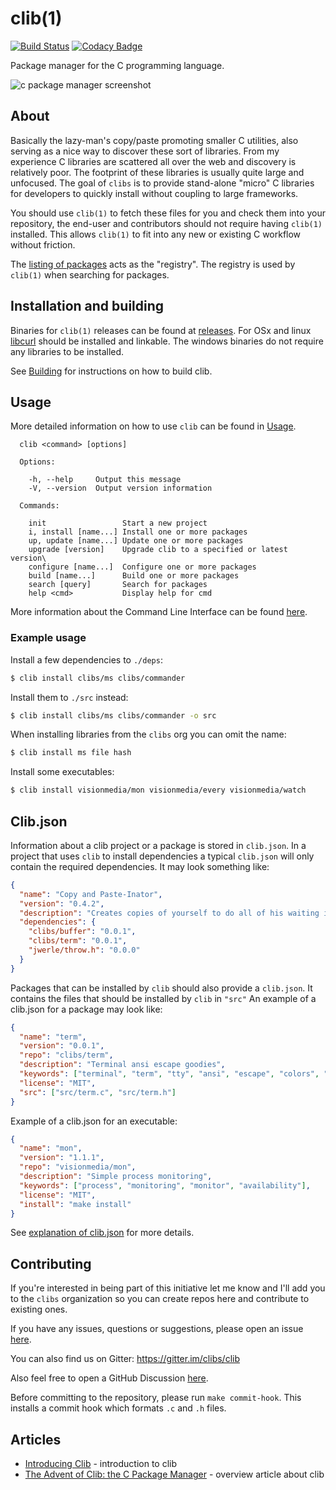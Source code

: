 # clib(1)

  [![Build Status](https://travis-ci.org/clibs/clib.svg?branch=master)](https://travis-ci.org/clibs/clib)
  [![Codacy Badge](https://app.codacy.com/project/badge/Grade/a196ec36c31349e18b6e4036eab1d02c)](https://www.codacy.com/gh/clibs/clib?utm_source=github.com&amp;utm_medium=referral&amp;utm_content=clibs/clib&amp;utm_campaign=Badge_Grade)

  Package manager for the C programming language.

  ![c package manager screenshot](https://i.cloudup.com/GwqOU2hh9Y.png)

## About

Basically the lazy-man's copy/paste promoting smaller C utilities, also
serving as a nice way to discover these sort of libraries. From my experience
C libraries are scattered all over the web and discovery is relatively poor. The footprint of these libraries is usually quite large and unfocused. The goal of `clibs` is to provide
stand-alone "micro" C libraries for developers to quickly install without coupling
to large frameworks.

You should use `clib(1)` to fetch these files for you and check them into your repository, the end-user and contributors should not require having `clib(1)` installed. This allows `clib(1)` to fit into any new or existing C workflow without friction.

The [listing of packages](https://github.com/clibs/clib/wiki/Packages) acts as the "registry". The registry is used by `clib(1)` when searching for packages.

## Installation and building
Binaries for `clib(1)` releases can be found at [releases](https://github.com/clibs/clib/releases/).
For OSx and linux [libcurl](http://curl.haxx.se/libcurl/) should be installed and linkable.
The windows binaries do not require any libraries to be installed.

See [Building](Building.md) for instructions on how to build clib.


## Usage
More detailed information on how to use `clib` can be found in [Usage](Usage.md).
```
  clib <command> [options]

  Options:

    -h, --help     Output this message
    -V, --version  Output version information

  Commands:

    init                 Start a new project
    i, install [name...] Install one or more packages
    up, update [name...] Update one or more packages
    upgrade [version]    Upgrade clib to a specified or latest version\
    configure [name...]  Configure one or more packages
    build [name...]      Build one or more packages
    search [query]       Search for packages
    help <cmd>           Display help for cmd
```
More information about the Command Line Interface can be found [here](https://github.com/clibs/clib/wiki/Command-Line-Interface).

### Example usage
 Install a few dependencies to `./deps`:

```sh
$ clib install clibs/ms clibs/commander
```

 Install them to `./src` instead:

```sh
$ clib install clibs/ms clibs/commander -o src
```

 When installing libraries from the `clibs` org you can omit the name:

```sh
$ clib install ms file hash
```

 Install some executables:

```sh
$ clib install visionmedia/mon visionmedia/every visionmedia/watch
```

## Clib.json
Information about a clib project or a package is stored in `clib.json`.
In a project that uses `clib` to install dependencies a typical `clib.json` will only contain the required dependencies.
It may look something like:
```json
{
  "name": "Copy and Paste-Inator",
  "version": "0.4.2",
  "description": "Creates copies of yourself to do all of his waiting in lines for you.",
  "dependencies": {
    "clibs/buffer": "0.0.1",
    "clibs/term": "0.0.1",
    "jwerle/throw.h": "0.0.0"
  }
}
```

Packages that can be installed by `clib` should also provide a `clib.json`.
It contains the files that should be installed by `clib` in `"src"`
An example of a clib.json for a package may look like:
```json
{
  "name": "term",
  "version": "0.0.1",
  "repo": "clibs/term",
  "description": "Terminal ansi escape goodies",
  "keywords": ["terminal", "term", "tty", "ansi", "escape", "colors", "console"],
  "license": "MIT",
  "src": ["src/term.c", "src/term.h"]
}
```

 Example of a clib.json for an executable:

```json
{
  "name": "mon",
  "version": "1.1.1",
  "repo": "visionmedia/mon",
  "description": "Simple process monitoring",
  "keywords": ["process", "monitoring", "monitor", "availability"],
  "license": "MIT",
  "install": "make install"
}
```

 See [explanation of clib.json](https://github.com/clibs/clib/wiki/Explanation-of-clib.json) for more details.

## Contributing

 If you're interested in being part of this initiative let me know and I'll add you to the `clibs` organization so you can create repos here and contribute to existing ones.
 
 If you have any issues, questions or suggestions, please open an issue [here](https://github.com/clibs/clib/issues). 
 
 You can also find us on Gitter: https://gitter.im/clibs/clib
 
 Also feel free to open a GitHub Discussion [here](https://github.com/clibs/clib/discussions).

 Before committing to the repository, please run `make commit-hook`. This installs a commit hook which formats `.c` and `.h` files.

## Articles

  - [Introducing Clib](https://medium.com/code-adventures/b32e6e769cb3) - introduction to clib
  - [The Advent of Clib: the C Package Manager](https://web.archive.org/web/20200128184218/http://blog.ashworth.in/2014/10/19/the-advent-of-clib-the-c-package-manager.html) - overview article about clib
